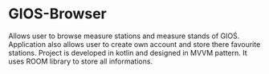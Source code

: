 # GIOS-Browser
Allows user to browse measure stations and measure stands of GIOŚ.
Application also allows user to create own account and store there favourite stations.
Project is developed in kotlin and designed in MVVM pattern. It uses ROOM library to store all informations.
